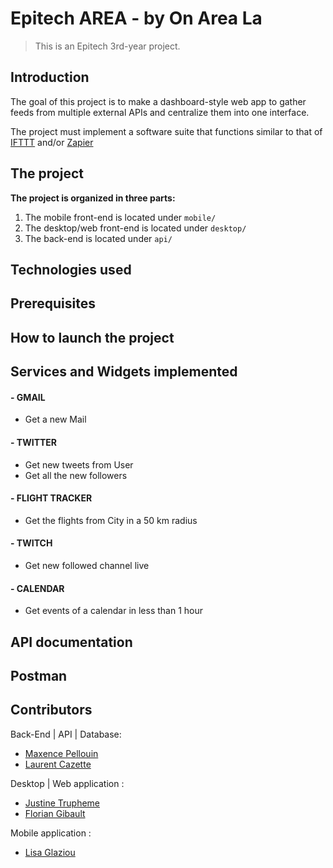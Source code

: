 # Epitech AREA - by On Area La
> This is an Epitech 3rd-year project.

## Introduction
The goal of this project is to make a dashboard-style web app to gather feeds from multiple external APIs and centralize them into one interface.

The project must implement a software suite that functions similar to that of [IFTTT](https://ifttt.com/) and/or [Zapier](https://zapier.com/)

## The project
<strong>The project is organized in three parts:</strong>
1. The mobile front-end is located under `mobile/`
2. The desktop/web front-end is located under `desktop/`
3. The back-end is located under `api/`

## Technologies used

## Prerequisites

## How to launch the project

## Services and Widgets implemented
#### - GMAIL
  - Get a new Mail
#### - TWITTER
  - Get new tweets from User
  - Get all the new followers
#### - FLIGHT TRACKER
  - Get the flights from City in a 50 km radius

#### - TWITCH
  - Get new followed channel live

#### - CALENDAR
  - Get events of a calendar in less than 1 hour

## API documentation

## Postman

## Contributors
Back-End | API | Database:
- [Maxence Pellouin](https://github.com/mpellouin)
- [Laurent Cazette](https://github.com/Laurent-cazette)

Desktop | Web application :
- [Justine Trupheme](https://github.com/Flackho)
- [Florian Gibault](https://github.com/Fgib)

Mobile application :
- [Lisa Glaziou](https://github.com/LisaGHeclys)
